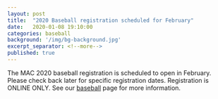 ```yaml
---
layout: post
title:  "2020 Baseball registration scheduled for February"
date:   2020-01-08 19:10:00
categories: baseball
background: '/img/bg-background.jpg'
excerpt_separator: <!--more-->
published: true
---
```

The MAC 2020 baseball registration is scheduled to open in February.
Please check back later for specific registration dates.
Registration is ONLINE ONLY.
See our [baseball](/baseball) page for more information.